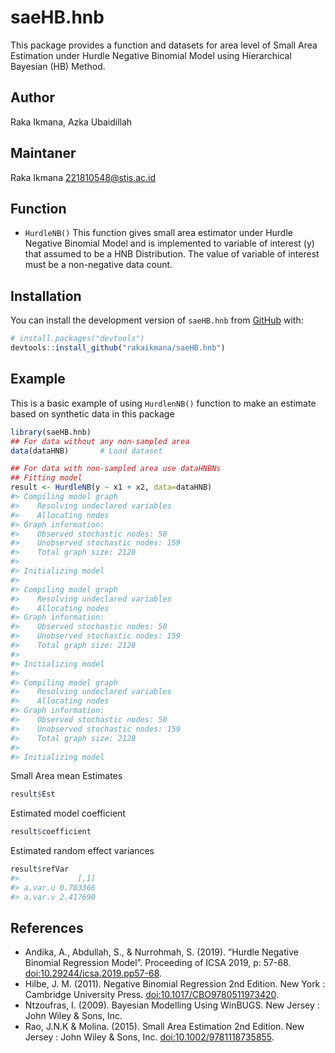 
<!-- README.md is generated from README.Rmd. Please edit that file -->

# saeHB.hnb

<!-- badges: start -->
<!-- badges: end -->

This package provides a function and datasets for area level of Small
Area Estimation under Hurdle Negative Binomial Model using Hierarchical
Bayesian (HB) Method.

## Author

Raka Ikmana, Azka Ubaidillah

## Maintaner

Raka Ikmana <221810548@stis.ac.id>

## Function

-   `HurdleNB()` This function gives small area estimator under Hurdle
    Negative Binomial Model and is implemented to variable of
    interest (y) that assumed to be a HNB Distribution. The value of
    variable of interest must be a non-negative data count.

## Installation

You can install the development version of `saeHB.hnb` from
[GitHub](https://github.com/) with:

``` r
# install.packages("devtools")
devtools::install_github("rakaikmana/saeHB.hnb")
```

## Example

This is a basic example of using `HurdlenNB()` function to make an
estimate based on synthetic data in this package

``` r
library(saeHB.hnb)
## For data without any non-sampled area
data(dataHNB)       # Load dataset

## For data with non-sampled area use dataHNBNs
## Fitting model
result <- HurdleNB(y ~ x1 + x2, data=dataHNB)
#> Compiling model graph
#>    Resolving undeclared variables
#>    Allocating nodes
#> Graph information:
#>    Observed stochastic nodes: 50
#>    Unobserved stochastic nodes: 159
#>    Total graph size: 2128
#> 
#> Initializing model
#> 
#> Compiling model graph
#>    Resolving undeclared variables
#>    Allocating nodes
#> Graph information:
#>    Observed stochastic nodes: 50
#>    Unobserved stochastic nodes: 159
#>    Total graph size: 2128
#> 
#> Initializing model
#> 
#> Compiling model graph
#>    Resolving undeclared variables
#>    Allocating nodes
#> Graph information:
#>    Observed stochastic nodes: 50
#>    Unobserved stochastic nodes: 159
#>    Total graph size: 2128
#> 
#> Initializing model
```

Small Area mean Estimates

``` r
result$Est
```

Estimated model coefficient

``` r
result$coefficient
```

Estimated random effect variances

``` r
result$refVar
#>             [,1]
#> a.var.u 0.703366
#> a.var.v 2.417690
```

## References

-   Andika, A., Abdullah, S., & Nurrohmah, S. (2019). “Hurdle Negative
    Binomial Regression Model”. Proceeding of ICSA 2019, p: 57-68.
    <doi:10.29244/icsa.2019.pp57-68>.
-   Hilbe, J. M. (2011). Negative Binomial Regression 2nd Edition. New
    York : Cambridge University Press. <doi:10.1017/CBO9780511973420>.
-   Ntzoufras, I. (2009). Bayesian Modelling Using WinBUGS. New Jersey :
    John Wiley & Sons, Inc.
-   Rao, J.N.K & Molina. (2015). Small Area Estimation 2nd Edition. New
    Jersey : John Wiley & Sons, Inc. <doi:10.1002/9781118735855>.
